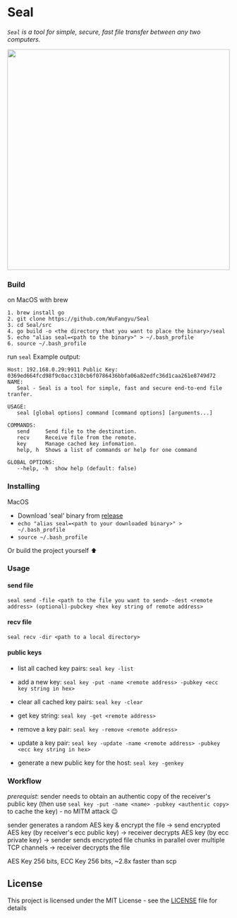 # Seal

<em>`Seal` is a tool for simple, secure, fast file transfer between any two computers.</em>

<img src="send.gif" height=500px; width="100%">

### Build

on MacOS with brew

```
1. brew install go
2. git clone https://github.com/WuFangyu/Seal
3. cd Seal/src
4. go build -o <the directory that you want to place the binary>/seal
5. echo "alias seal=<path to the binary>" > ~/.bash_profile
6. source ~/.bash_profile
```

run `seal` Example output:

```
Host: 192.168.0.29:9911 Public Key: 0369ed664fcd98f9c0acc310cb6f0786436bbfa06a82edfc36d1caa261e8749d72
NAME:
   Seal - Seal is a tool for simple, fast and secure end-to-end file tranfer.

USAGE:
   seal [global options] command [command options] [arguments...]

COMMANDS:
   send     Send file to the destination.
   recv     Receive file from the remote.
   key      Manage cached key infomation.
   help, h  Shows a list of commands or help for one command

GLOBAL OPTIONS:
   --help, -h  show help (default: false)
```

### Installing

MacOS

-  Download 'seal' binary from [release](https://github.com/WuFangyu/Seal/releases)
- `echo "alias seal=<path to your downloaded binary>" > ~/.bash_profile`
- `source ~/.bash_profile`

Or build the project yourself :arrow_up:

### Usage

#### send file

`seal send -file <path to the file you want to send> -dest <remote address> (optional)-pubckey <hex key string of remote address>`

#### recv file

`seal recv -dir <path to a local directory>`

#### public keys

- list all cached key pairs: `seal key -list`

- add a new key: `seal key -put -name <remote address> -pubkey <ecc key string in hex>`

- clear all cached key pairs: `seal key -clear`

- get key string: `seal key -get <remote address>`

- remove a key pair: `seal key -remove <remote address>`

- update a key pair: `seal key -update -name <remote address> -pubkey <ecc key string in hex>`

- generate a new public key for the host: `seal key -genkey`


### Workflow

<em>prerequist</em>: sender needs to obtain an authentic copy of the receiver's public key 
(then use `seal key -put -name <name> -pubkey <authentic copy>` to cache the key) - no MITM attack :wink:

sender generates a random AES key & encrypt the file -> send encrypted AES key (by receiver's ecc public key)
-> receiver decrypts AES key (by ecc private key) -> sender sends encrypted file chunks in parallel over multiple TCP channels -> receiver decrypts the file

AES Key 256 bits, ECC Key 256 bits, ~2.8x faster than scp

## License

This project is licensed under the MIT License - see the [LICENSE](LICENSE) file for details
